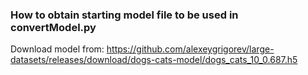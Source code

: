 ### How to obtain starting model file to be used in convertModel.py

Download model from: https://github.com/alexeygrigorev/large-datasets/releases/download/dogs-cats-model/dogs_cats_10_0.687.h5
